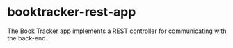 # booktracker-rest-app
The Book Tracker app implements a REST controller for communicating with the back-end.
